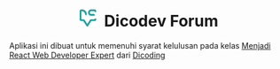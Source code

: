 <h1 align="center"><img style="margin-right: 8px;" width="30px" src="./public/dicodev-logo.svg" alt="Dicodev Logo" /> Dicodev Forum</h1>

Aplikasi ini dibuat untuk memenuhi syarat kelulusan pada kelas [Menjadi React Web Developer Expert](https://www.dicoding.com/academies/418/) dari [Dicoding](https://www.dicoding.com/)

